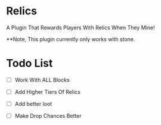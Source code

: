 # Relics
A Plugin That Rewards Players With Relics When They Mine!

**Note, This plugin currently only works with stone.

# Todo List
- [ ] Work With ALL Blocks
- [ ] Add Higher Tiers Of Relics
- [ ] Add better loot
- [ ] Make Drop Chances Better


